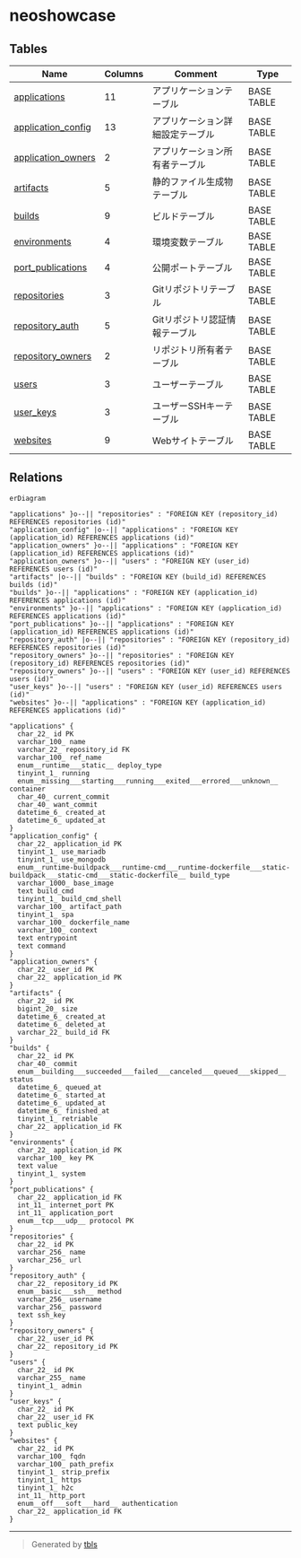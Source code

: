 # neoshowcase

## Tables

| Name | Columns | Comment | Type |
| ---- | ------- | ------- | ---- |
| [applications](applications.md) | 11 | アプリケーションテーブル | BASE TABLE |
| [application_config](application_config.md) | 13 | アプリケーション詳細設定テーブル | BASE TABLE |
| [application_owners](application_owners.md) | 2 | アプリケーション所有者テーブル | BASE TABLE |
| [artifacts](artifacts.md) | 5 | 静的ファイル生成物テーブル | BASE TABLE |
| [builds](builds.md) | 9 | ビルドテーブル | BASE TABLE |
| [environments](environments.md) | 4 | 環境変数テーブル | BASE TABLE |
| [port_publications](port_publications.md) | 4 | 公開ポートテーブル | BASE TABLE |
| [repositories](repositories.md) | 3 | Gitリポジトリテーブル | BASE TABLE |
| [repository_auth](repository_auth.md) | 5 | Gitリポジトリ認証情報テーブル | BASE TABLE |
| [repository_owners](repository_owners.md) | 2 | リポジトリ所有者テーブル | BASE TABLE |
| [users](users.md) | 3 | ユーザーテーブル | BASE TABLE |
| [user_keys](user_keys.md) | 3 | ユーザーSSHキーテーブル | BASE TABLE |
| [websites](websites.md) | 9 | Webサイトテーブル | BASE TABLE |

## Relations

```mermaid
erDiagram

"applications" }o--|| "repositories" : "FOREIGN KEY (repository_id) REFERENCES repositories (id)"
"application_config" |o--|| "applications" : "FOREIGN KEY (application_id) REFERENCES applications (id)"
"application_owners" }o--|| "applications" : "FOREIGN KEY (application_id) REFERENCES applications (id)"
"application_owners" }o--|| "users" : "FOREIGN KEY (user_id) REFERENCES users (id)"
"artifacts" |o--|| "builds" : "FOREIGN KEY (build_id) REFERENCES builds (id)"
"builds" }o--|| "applications" : "FOREIGN KEY (application_id) REFERENCES applications (id)"
"environments" }o--|| "applications" : "FOREIGN KEY (application_id) REFERENCES applications (id)"
"port_publications" }o--|| "applications" : "FOREIGN KEY (application_id) REFERENCES applications (id)"
"repository_auth" |o--|| "repositories" : "FOREIGN KEY (repository_id) REFERENCES repositories (id)"
"repository_owners" }o--|| "repositories" : "FOREIGN KEY (repository_id) REFERENCES repositories (id)"
"repository_owners" }o--|| "users" : "FOREIGN KEY (user_id) REFERENCES users (id)"
"user_keys" }o--|| "users" : "FOREIGN KEY (user_id) REFERENCES users (id)"
"websites" }o--|| "applications" : "FOREIGN KEY (application_id) REFERENCES applications (id)"

"applications" {
  char_22_ id PK
  varchar_100_ name
  varchar_22_ repository_id FK
  varchar_100_ ref_name
  enum__runtime___static__ deploy_type
  tinyint_1_ running
  enum__missing___starting___running___exited___errored___unknown__ container
  char_40_ current_commit
  char_40_ want_commit
  datetime_6_ created_at
  datetime_6_ updated_at
}
"application_config" {
  char_22_ application_id PK
  tinyint_1_ use_mariadb
  tinyint_1_ use_mongodb
  enum__runtime-buildpack___runtime-cmd___runtime-dockerfile___static-buildpack___static-cmd___static-dockerfile__ build_type
  varchar_1000_ base_image
  text build_cmd
  tinyint_1_ build_cmd_shell
  varchar_100_ artifact_path
  tinyint_1_ spa
  varchar_100_ dockerfile_name
  varchar_100_ context
  text entrypoint
  text command
}
"application_owners" {
  char_22_ user_id PK
  char_22_ application_id PK
}
"artifacts" {
  char_22_ id PK
  bigint_20_ size
  datetime_6_ created_at
  datetime_6_ deleted_at
  varchar_22_ build_id FK
}
"builds" {
  char_22_ id PK
  char_40_ commit
  enum__building___succeeded___failed___canceled___queued___skipped__ status
  datetime_6_ queued_at
  datetime_6_ started_at
  datetime_6_ updated_at
  datetime_6_ finished_at
  tinyint_1_ retriable
  char_22_ application_id FK
}
"environments" {
  char_22_ application_id PK
  varchar_100_ key PK
  text value
  tinyint_1_ system
}
"port_publications" {
  char_22_ application_id FK
  int_11_ internet_port PK
  int_11_ application_port
  enum__tcp___udp__ protocol PK
}
"repositories" {
  char_22_ id PK
  varchar_256_ name
  varchar_256_ url
}
"repository_auth" {
  char_22_ repository_id PK
  enum__basic___ssh__ method
  varchar_256_ username
  varchar_256_ password
  text ssh_key
}
"repository_owners" {
  char_22_ user_id PK
  char_22_ repository_id PK
}
"users" {
  char_22_ id PK
  varchar_255_ name
  tinyint_1_ admin
}
"user_keys" {
  char_22_ id PK
  char_22_ user_id FK
  text public_key
}
"websites" {
  char_22_ id PK
  varchar_100_ fqdn
  varchar_100_ path_prefix
  tinyint_1_ strip_prefix
  tinyint_1_ https
  tinyint_1_ h2c
  int_11_ http_port
  enum__off___soft___hard__ authentication
  char_22_ application_id FK
}
```

---

> Generated by [tbls](https://github.com/k1LoW/tbls)
